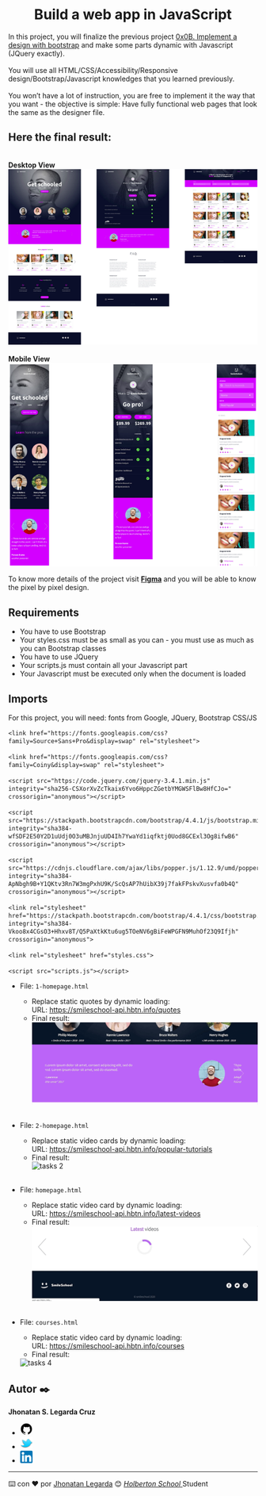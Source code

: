 <h1 align="center"><b>Build a web app in JavaScript</b></h1>

<p>
    In this project, you will finalize the previous project <a href="https://github.com/steven-cruz/holberton-smiling-school">0x0B. Implement a design with bootstrap</a> and make some parts dynamic with Javascript (JQuery exactly).
    <br><br>
    You will use all HTML/CSS/Accessibility/Responsive design/Bootstrap/Javascript knowledges that you learned previously.
    <br><br>
    You won’t have a lot of instruction, you are free to implement it the way that you want - the objective is simple: Have fully functional web pages that look the same as the designer file.
    <br>
    <h2>Here the final result:</h2>
    <br>
    <b>Desktop View</b>
    <br>
    <img src="https://raw.githubusercontent.com/steven-cruz/holberton-smiling-school-javascript/master/images/desktop_view.png" alt="desktop view"><br><br>
    <b>Mobile View</b><br>
    <img src="https://raw.githubusercontent.com/steven-cruz/holberton-smiling-school-javascript/master/images/mobile_view.png" alt="mobile view">
</p>
<p>
    To know more details of the project visit <a href="https://www.figma.com/file/QYQqMYbdpAHL5xTclwJKSI/Homepage?node-id=0%3A1"><b>Figma</b></a> and you will be able to know the pixel by pixel design.
</p>

## Requirements
* You have to use Bootstrap
* Your styles.css must be as small as you can - you must use as much as you can Bootstrap classes
* You have to use JQuery
* Your scripts.js must contain all your Javascript part
* Your Javascript must be executed only when the document is loaded

## Imports
For this project, you will need: fonts from Google, JQuery, Bootstrap CSS/JS
```
<link href="https://fonts.googleapis.com/css?family=Source+Sans+Pro&display=swap" rel="stylesheet">

<link href="https://fonts.googleapis.com/css?family=Coiny&display=swap" rel="stylesheet">

<script src="https://code.jquery.com/jquery-3.4.1.min.js" integrity="sha256-CSXorXvZcTkaix6Yvo6HppcZGetbYMGWSFlBw8HfCJo=" crossorigin="anonymous"></script>

<script src="https://stackpath.bootstrapcdn.com/bootstrap/4.4.1/js/bootstrap.min.js" integrity="sha384-wfSDF2E50Y2D1uUdj0O3uMBJnjuUD4Ih7YwaYd1iqfktj0Uod8GCExl3Og8ifwB6" crossorigin="anonymous"></script>

<script src="https://cdnjs.cloudflare.com/ajax/libs/popper.js/1.12.9/umd/popper.min.js" integrity="sha384-ApNbgh9B+Y1QKtv3Rn7W3mgPxhU9K/ScQsAP7hUibX39j7fakFPskvXusvfa0b4Q" crossorigin="anonymous"></script>

<link rel="stylesheet" href="https://stackpath.bootstrapcdn.com/bootstrap/4.4.1/css/bootstrap.min.css" integrity="sha384-Vkoo8x4CGsO3+Hhxv8T/Q5PaXtkKtu6ug5TOeNV6gBiFeWPGFN9MuhOf23Q9Ifjh" crossorigin="anonymous">

<link rel="stylesheet" href="styles.css">

<script src="scripts.js"></script>
```
* File: `1-homepage.html` <br>
    * Replace static quotes by dynamic loading: <br>
        URL: https://smileschool-api.hbtn.info/quotes
    * Final result:<br>
        <img src="https://raw.githubusercontent.com/steven-cruz/holberton-smiling-school-javascript/master/images/task_1.gif" alt="tasks 1"><br><br>

* File: `2-homepage.html`<br>
    * Replace static video cards by dynamic loading: <br>
    URL: https://smileschool-api.hbtn.info/popular-tutorials
    * Final result:<br>
    <img src="https://github.com/steven-cruz/holberton-smiling-school-javascript/blob/master/images/task_2.gif?raw=true" alt="tasks 2"><br><br>

* File: `homepage.html`<br>
    * Replace static video card by dynamic loading:<br>
    URL: https://smileschool-api.hbtn.info/latest-videos
    * Final result:<br>
    <img src="https://github.com/steven-cruz/holberton-smiling-school-javascript/blob/master/images/task_3.gif?raw=true" alt="tasks 3"><br><br>

* File: `courses.html`<br>
    * Replace static video card by dynamic loading:<br>
    URL: https://smileschool-api.hbtn.info/courses
    * Final result:<br>
    <img src="https://github.com/steven-cruz/holberton-smiling-school-javascript/blob/master/images/task_4.gif?raw=true" alt="tasks 4">

## Autor ✒️
<strong>Jhonatan S. Legarda Cruz</strong><br>

* <a href="https://github.com/steven-cruz"><img src="https://github.com/steven-cruz/holberton-headphones/blob/master/images/github.png?raw=true" alt="icono github" width="25"></a>
* <a href="https://twitter.com/JhonatanLegarda"><img src="https://github.com/steven-cruz/holberton-headphones/blob/master/images/twitter.png?raw=true" alt="icono twitter" width="25"></a>
* <a href="https://www.linkedin.com/in/jhonatan-legarda/"><img src="https://github.com/steven-cruz/holberton-headphones/blob/master/images/linkeding.png?raw=true" alt="icono linkedIn" width="25"></a>
---
⌨️ con ❤️ por [Jhonatan Legarda](https://twitter.com/JhonatanLegarda) 😊 <i><a href="https://www.holbertonschool.com/co/">Holberton School </a></i>Student